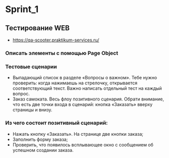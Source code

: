 # Sprint_1

## Тестирование WEB
- https://qa-scooter.praktikum-services.ru/
### Описать элементы с помощью Page Object
### Тестовые сценарии
- Выпадающий список в разделе «Вопросы о важном». Тебе нужно проверить: когда нажимаешь на стрелочку, открывается соответствующий текст. Важно написать отдельный тест на каждый вопрос.
- Заказ самоката. Весь флоу позитивного сценария. Обрати внимание, что есть две точки входа в сценарий: кнопка «Заказать» вверху страницы и внизу.
### Из чего состоит позитивный сценарий:
- Нажать кнопку «Заказать». На странице две кнопки заказа;
- Заполнить форму заказа;
- Проверить, что появилось всплывающее окно с сообщением об успешном создании заказа.
